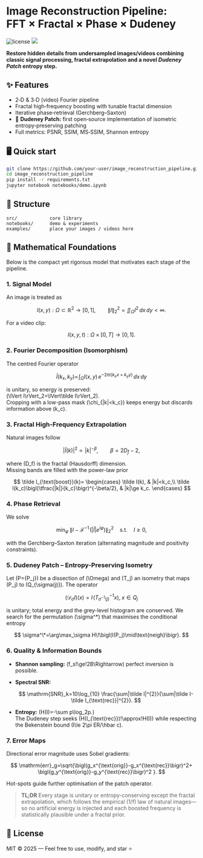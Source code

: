 
# Image Reconstruction Pipeline: FFT × Fractal × Phase × Dudeney

<img src="https://img.shields.io/badge/License-MIT-green" alt="license"/>
<img src="https://img.shields.io/badge/Python-3.9%2B-blue"/>

**Restore hidden details from undersampled images/videos combining classic signal processing, fractal extrapolation and a novel _Dudeney Patch_ entropy step.**

## ✨ Features
- 2‑D & 3‑D (video) Fourier pipeline  
- Fractal high‑frequency boosting with tunable fractal dimension  
- Iterative phase‑retrieval (Gerchberg–Saxton)  
- 🚀 **Dudeney Patch:** first open‑source implementation of isometric entropy‑preserving patching  
- Full metrics: PSNR, SSIM, MS‑SSIM, Shannon entropy

## 🖥️ Quick start
```bash
git clone https://github.com/your‑user/image_reconstruction_pipeline.git
cd image_reconstruction_pipeline
pip install -r requirements.txt
jupyter notebook notebooks/demo.ipynb
```

## 📂 Structure
```
src/            core library
notebooks/      demo & experiments
examples/       place your images / videos here
```

## 📐 Mathematical Foundations

Below is the compact yet rigorous model that motivates each stage of the pipeline.

### 1. Signal Model

An image is treated as  

$$
I(x,y): \Omega \subset \mathbb{R}^2 \longrightarrow [0,1], \qquad
\|I\|_2^2 = \iint_{\Omega} I^2\,dx\,dy < \infty .
$$

For a video clip:

$$
I(x,y,t): \Omega \times [0,T] \longrightarrow [0,1].
$$

### 2. Fourier Decomposition (Isomorphism)
The centred Fourier operator  

$$
\tilde I(k_x,k_y)=\!\int_\Omega I(x,y)\,e^{-2\pi i(k_xx+k_yy)}\,dx\,dy
$$

is unitary, so energy is preserved:  
\(\lVert I\rVert_2=\lVert\tilde I\rVert_2\).  
Cropping with a low-pass mask \(\chi_{|k|<k_c}\) keeps energy but discards
information above \(k_c\).

### 3. Fractal High-Frequency Extrapolation
Natural images follow  

$$
|\tilde I(k)|^2\propto|k|^{-\beta},\qquad\beta=2D_f-2,
$$

where \(D_f\) is the fractal (Hausdorff) dimension.  
Missing bands are filled with the power-law prior

$$
\tilde I_{\text{boost}}(k)=
\begin{cases}
\tilde I(k), & |k|<k_c,\\
\tilde I(k_c)\bigl(\tfrac{|k|}{k_c}\bigr)^{-\beta/2}, & |k|\ge k_c.
\end{cases}
$$

### 4. Phase Retrieval
We solve  

$$
\min_\varphi\;\bigl\lVert I-\mathcal{F}^{-1}\!\bigl(|\tilde I|e^{i\varphi}\bigr)\bigr\rVert_2^2
\quad\text{s.t.}\quad I\ge0,
$$

with the Gerchberg–Saxton iteration (alternating magnitude
and positivity constraints).

### 5. Dudeney Patch – Entropy-Preserving Isometry
Let \(P=\{P_j\}\) be a dissection of \(\Omega\) and \(T_j\) an isometry that maps
\(P_j\) to \(Q_{\sigma(j)}\).  The operator  

$$
(\mathcal{D}_\sigma I)(x)=I\!\bigl(T_{\sigma^{-1}(j)}^{-1}x\bigr),\;x\in Q_j
$$

is unitary; total energy and the grey-level histogram are conserved.
We search for the permutation \(\sigma^\*\) that maximises the conditional
entropy  

$$
\sigma^\*=\arg\max_\sigma H\!\bigl(I(P_j)\mid\text{neigh}\bigr).
$$

### 6. Quality & Information Bounds
* **Shannon sampling:** \(f_s\!\ge\!2B\Rightarrow\) perfect inversion is possible.  
* **Spectral SNR:**  

  $$
  \mathrm{SNR}_k=10\log_{10}
  \frac{\sum|\tilde I|^{2}}{\sum|\tilde I-\tilde I_{\text{rec}}|^{2}}.
  $$

* **Entropy:** \(H(I)=-\sum p\log_2p.\)  
  The Dudeney step seeks \(H(I_{\text{rec}})\!\approx\!H(I)\) while respecting the
  Bekenstein bound \(I\le 2\pi ER/\hbar c\).

### 7. Error Maps
Directional error magnitude uses Sobel gradients:

$$
\mathrm{err}_g=\sqrt{\bigl(g_x^{\text{orig}}-g_x^{\text{rec}}\bigr)^2+
                       \bigl(g_y^{\text{orig}}-g_y^{\text{rec}}\bigr)^2 }.
$$

Hot-spots guide further optimisation of the patch operator.

> **TL;DR**  Every stage is unitary or entropy-conserving except the
fractal extrapolation, which follows the empirical \(1/f\) law of natural
images—so no artificial energy is injected and each boosted frequency is
statistically plausible under a fractal prior.


## 📜 License
MIT © 2025 — Feel free to use, modify, and star ⭐

